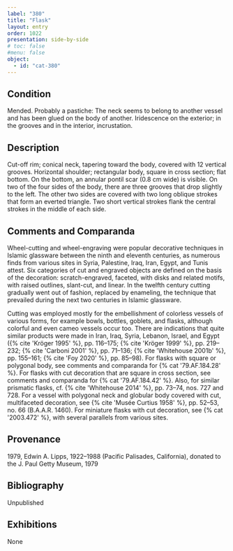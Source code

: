 ```yaml
---
label: "380"
title: "Flask"
layout: entry
order: 1022
presentation: side-by-side
# toc: false
#menu: false 
object:
  - id: "cat-380"
---
```


## Condition

Mended. Probably a pastiche: The neck seems to belong to another vessel and has been glued on the body of another. Iridescence on the exterior; in the grooves and in the interior, incrustation.

## Description

Cut-off rim; conical neck, tapering toward the body, covered with 12 vertical grooves. Horizontal shoulder; rectangular body, square in cross section; flat bottom. On the bottom, an annular pontil scar (0.8 cm wide) is visible. On two of the four sides of the body, there are three grooves that drop slightly to the left. The other two sides are covered with two long oblique strokes that form an everted triangle. Two short vertical strokes flank the central strokes in the middle of each side.

## Comments and Comparanda

Wheel-cutting and wheel-engraving were popular decorative techniques in Islamic glassware between the ninth and eleventh centuries, as numerous finds from various sites in Syria, Palestine, Iraq, Iran, Egypt, and Tunis attest. Six categories of cut and engraved objects are defined on the basis of the decoration: scratch-engraved, faceted, with disks and related motifs, with raised outlines, slant-cut, and linear. In the twelfth century cutting gradually went out of fashion, replaced by enameling, the technique that prevailed during the next two centuries in Islamic glassware.

Cutting was employed mostly for the embellishment of colorless vessels of various forms, for example bowls, bottles, goblets, and flasks, although colorful and even cameo vessels occur too. There are indications that quite similar products were made in Iran, Iraq, Syria, Lebanon, Israel, and Egypt ({% cite 'Kröger 1995' %}, pp. 116–175; {% cite 'Kröger 1999' %}, pp. 219–232; {% cite 'Carboni 2001' %}, pp. 71–136; {% cite 'Whitehouse 2001b' %}, pp. 155–161; {% cite 'Foy 2020' %}, pp. 85–98). For flasks with square or polygonal body, see comments and comparanda for {% cat '79.AF.184.28' %}. For flasks with cut decoration that are square in cross section, see comments and comparanda for {% cat '79.AF.184.42' %}. Also, for similar prismatic flasks, cf. {% cite 'Whitehouse 2014' %}, pp. 73–74, nos. 727 and 728. For a vessel with polygonal neck and globular body covered with cut, multifaceted decoration, see {% cite 'Musée Curtius 1958' %}, pp. 52–53, no. 66 (B.A.A.R. 1460). For miniature flasks with cut decoration, see {% cat '2003.472' %}, with several parallels from various sites.

## Provenance

1979, Edwin A. Lipps, 1922–1988 (Pacific Palisades, California), donated to the J. Paul Getty Museum, 1979

## Bibliography

Unpublished

## Exhibitions

None